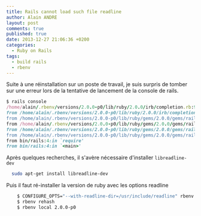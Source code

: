 ```yaml
---
title: Rails cannot load such file readline
author: Alain ANDRE
layout: post
comments: true
published: true
date: 2013-12-27 21:06:36 +0200
categories:
  - Ruby on Rails
tags:
  - build rails
  - rbenv
---
```

Suite à une réinstallation sur un poste de travail, je suis surpris de tomber sur une erreur lors de la tentative de lancement de la console de rails.
```ruby
$ rails console
/home/alain/.rbenv/versions/2.0.0-p0/lib/ruby/2.0.0/irb/completion.rb:9:in `require': cannot load such file -- readline (LoadError)
from /home/alain/.rbenv/versions/2.0.0-p0/lib/ruby/2.0.0/irb/completion.rb:9:in `<top (required)>'
from /home/alain/.rbenv/versions/2.0.0-p0/lib/ruby/gems/2.0.0/gems/railties-4.0.0/lib/rails/commands/console.rb:3:in `require'
from /home/alain/.rbenv/versions/2.0.0-p0/lib/ruby/gems/2.0.0/gems/railties-4.0.0/lib/rails/commands/console.rb:3:in `<top (required)>'
from /home/alain/.rbenv/versions/2.0.0-p0/lib/ruby/gems/2.0.0/gems/railties-4.0.0/lib/rails/commands.rb:53:in `require'
from /home/alain/.rbenv/versions/2.0.0-p0/lib/ruby/gems/2.0.0/gems/railties-4.0.0/lib/rails/commands.rb:53:in `<top (required)>'
from bin/rails:4:in `require'
from bin/rails:4:in `<main>'
```


Après quelques recherches, il s'avère nécessaire d'installer `libreadline-dev`
```bash
  sudo apt-get install libreadline-dev
```

Puis il faut ré-installer la version de ruby avec les options readline
```bash
    $ CONFIGURE_OPTS="--with-readline-dir=/usr/include/readline" rbenv install 2.0.0-p0
    $ rbenv rehash
    $ rbenv local 2.0.0-p0
```
